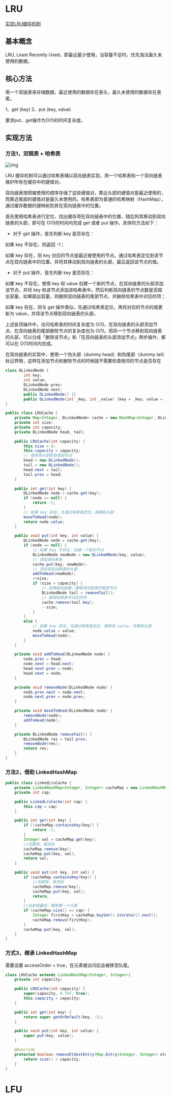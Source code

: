 # LRU

[实现LRU缓存机制](https://www.toutiao.com/i7005048942614315531/?tt_from=weixin&utm_campaign=client_share&wxshare_count=1&timestamp=1631290826&app=news_article&utm_source=weixin&utm_medium=toutiao_android&use_new_style=1&req_id=20210911002026010212205224011A2945&share_token=5519b469-4034-43a8-98cd-b61481b7c0b9&group_id=7005048942614315531)

## 基本概念

LRU, Least Recently Used，即最近最少使用，当容量不足时，优先淘汰最久未使用的数据。

## 核心方法

用一个双链表来存储数据，最近使用的数据存在表头，最久未使用的数据存在表尾。

1、get (key)    2、put (key, value)

要求put、get操作为O(1)的时间复杂度。

## 实现方法

### 方法1，双链表 + 哈希表

![img](images/lru-hash.png)

LRU 缓存机制可以通过哈希表辅以双向链表实现，用一个哈希表和一个双向链表维护所有在缓存中的键值对。

双向链表按照被使用的顺序存储了这些键值对，靠近头部的键值对是最近使用的，而靠近尾部的键值对是最久未使用的。哈希表即为普通的哈希映射（HashMap），通过缓存数据的键映射到其在双向链表中的位置。

首先使用哈希表进行定位，找出缓存项在双向链表中的位置，随后将其移动到双向链表的头部，即可在 O(1)的时间内完成 get 或者 put 操作。具体的方法如下：

- 对于 get 操作，首先判断 key 是否存在：

如果 key 不存在，则返回 -1；

如果 key 存在，则 key 对应的节点是最近被使用的节点。通过哈希表定位到该节点在双向链表中的位置，并将其移动到双向链表的头部，最后返回该节点的值。

- 对于 put 操作，首先判断 key 是否存在：

如果 key 不存在，使用 key 和 value 创建一个新的节点，在双向链表的头部添加该节点，并将 key 和该节点添加进哈希表中。然后判断双向链表的节点数是否超出容量，如果超出容量，则删除双向链表的尾部节点，并删除哈希表中对应的项；

如果 key 存在，则与 get 操作类似，先通过哈希表定位，再将对应的节点的值更新为 value，并将该节点移到双向链表的头部。

上述各项操作中，访问哈希表的时间复杂度为 O(1)，在双向链表的头部添加节点、在双向链表的尾部删除节点的复杂度也为 O(1)。而将一个节点移到双向链表的头部，可以分成「删除该节点」和「在双向链表的头部添加节点」两步操作，都可以在 O(1)时间内完成。

在双向链表的实现中，使用一个伪头部（dummy head）和伪尾部（dummy tail）标记界限，这样在添加节点和删除节点的时候就不需要检查相邻的节点是否存在

```java
class DLinkedNode {
        int key;
        int value;
        DLinkedNode prev;
        DLinkedNode next;
        public DLinkedNode() {}
        public DLinkedNode(int _key, int _value) {key = _key; value = _value;}
}

public class LRUCache {
    private Map<Integer, DLinkedNode> cache = new HashMap<Integer, DLinkedNode>();
    private int size;
    private int capacity;
    private DLinkedNode head, tail;

    public LRUCache(int capacity) {
        this.size = 0;
        this.capacity = capacity;
        // 使用伪头部和伪尾部节点
        head = new DLinkedNode();
        tail = new DLinkedNode();
        head.next = tail;
        tail.prev = head;
    }

    public int get(int key) {
        DLinkedNode node = cache.get(key);
        if (node == null) {
            return -1;
        }
        // 如果 key 存在，先通过哈希表定位，再移到头部
        moveToHead(node);
        return node.value;
    }

    public void put(int key, int value) {
        DLinkedNode node = cache.get(key);
        if (node == null) {
            // 如果 key 不存在，创建一个新的节点
            DLinkedNode newNode = new DLinkedNode(key, value);
            // 添加进哈希表
            cache.put(key, newNode);
            // 添加至双向链表的头部
            addToHead(newNode);
            ++size;
            if (size > capacity) {
                // 如果超出容量，删除双向链表的尾部节点
                DLinkedNode tail = removeTail();
                // 删除哈希表中对应的项
                cache.remove(tail.key);
                --size;
            }
        }
        else {
            // 如果 key 存在，先通过哈希表定位，再修改 value，并移到头部
            node.value = value;
            moveToHead(node);
        }
    }

    private void addToHead(DLinkedNode node) {
        node.prev = head;
        node.next = head.next;
        head.next.prev = node;
        head.next = node;
    }

    private void removeNode(DLinkedNode node) {
        node.prev.next = node.next;
        node.next.prev = node.prev;
    }

    private void moveToHead(DLinkedNode node) {
        removeNode(node);
        addToHead(node);
    }

    private DLinkedNode removeTail() {
        DLinkedNode res = tail.prev;
        removeNode(res);
        return res;
    }
}
```

### 方法2，借助 LinkedHashMap

```java
public class LinkedLruCache {
    private LinkedHashMap<Integer, Integer> cacheMap = new LinkedHashMap<>();
    private int cap;

    public LinkedLruCache(int cap) {
        this.cap = cap;
    }

    public int get(int key) {
        if (!cacheMap.containsKey(key)) {
            return -1;
        }
        Integer val = cacheMap.get(key);
        //先删除，再添加
        cacheMap.remove(key);
        cacheMap.put(key, val);
        return val;
    }

    public void put(int key, int val) {
        if (cacheMap.containsKey(key)) {
            //先删除，再添加
            cacheMap.remove(key);
            cacheMap.put(key, val);
            return;
        }
        //达到容量后，删除第一个元素
        if (cacheMap.size() == cap) {
            Integer firstKey = cacheMap.keySet().iterator().next();
            cacheMap.remove(firstKey);
        }
        cacheMap.put(key, val);
    }
}
```

### 方式3，继承 LinkedHashMap

需要设置 accessOrder = true，在元素被访问后会被移至队尾。

```java
class LRUCache extends LinkedHashMap<Integer, Integer>{
    private int capacity;

    public LRUCache(int capacity) {
        super(capacity, 0.75F, true);
        this.capacity = capacity;
    }

    public int get(int key) {
        return super.getOrDefault(key, -1);
    }

    public void put(int key, int value) {
        super.put(key, value);
    }

    @Override
    protected boolean removeEldestEntry(Map.Entry<Integer, Integer> eldest) {
        return size() > capacity;
    }
}
```

# LFU
